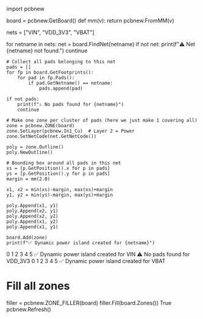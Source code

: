 import pcbnew

board = pcbnew.GetBoard()
def mm(v): return pcbnew.FromMM(v)

nets = ["VIN", "VDD_3V3", "VBAT"]

for netname in nets:
    net = board.FindNet(netname)
    if not net:
        print(f"⚠️ Net {netname} not found.")
        continue

    # Collect all pads belonging to this net
    pads = []
    for fp in board.GetFootprints():
        for pad in fp.Pads():
            if pad.GetNetname() == netname:
                pads.append(pad)

    if not pads:
        print(f"⚠️ No pads found for {netname}")
        continue

    # Make one zone per cluster of pads (here we just make 1 covering all)
    zone = pcbnew.ZONE(board)
    zone.SetLayer(pcbnew.In1_Cu)  # Layer 2 = Power
    zone.SetNetCode(net.GetNetCode())

    poly = zone.Outline()
    poly.NewOutline()

    # Bounding box around all pads in this net
    xs = [p.GetPosition().x for p in pads]
    ys = [p.GetPosition().y for p in pads]
    margin = mm(2.0)

    x1, x2 = min(xs)-margin, max(xs)+margin
    y1, y2 = min(ys)-margin, max(ys)+margin

    poly.Append(x1, y1)
    poly.Append(x2, y1)
    poly.Append(x2, y2)
    poly.Append(x1, y2)
    poly.Append(x1, y1)

    board.Add(zone)
    print(f"✅ Dynamic power island created for {netname}")

0
1
2
3
4
5
✅ Dynamic power island created for VIN
⚠️ No pads found for VDD_3V3
0
1
2
3
4
5
✅ Dynamic power island created for VBAT
# Fill all zones
filler = pcbnew.ZONE_FILLER(board)
filler.Fill(board.Zones())
True
pcbnew.Refresh()

